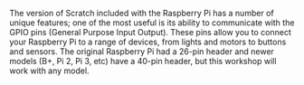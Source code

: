 The version of Scratch included with the Raspberry Pi has a number of unique features; one of the most useful is its ability to communicate with the GPIO pins (General Purpose Input Output). These pins allow you to connect your Raspberry Pi to a range of devices, from lights and motors to buttons and sensors. The original Raspberry Pi had a 26-pin header and newer models (B+, Pi 2, Pi 3, etc) have a 40-pin header, but this workshop will work with any model.
